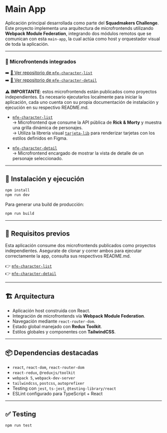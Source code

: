 # Main App

Aplicación principal desarrollada como parte del **Squadmakers Challenge**. Este proyecto implementa una arquitectura de microfrontends utilizando **Webpack Module Federation**, integrando dos módulos remotos que se comunican con esta `main-app`, la cual actúa como host y orquestador visual de toda la aplicación.

---

### 🧩 Microfrontends integrados

➡️ [🔗 Ver repositorio de `mfe-character-list`](https://github.com/tiansanjorge/squadmakers-challenge-mfe-character-list)  
➡️ [🔗 Ver repositorio de `mfe-character-detail`](https://github.com/tiansanjorge/squadmakers-challenge-mfe-character-detail)

⚠️ **IMPORTANTE**: estos microfrontends están publicados como proyectos independientes. Es necesario ejecutarlos localmente para iniciar la aplicación, cada uno cuenta con su propia documentación de instalación y ejecución en su respectivo README.md.

- [`mfe-character-list`](https://github.com/tiansanjorge/squadmakers-challenge-mfe-character-list)  
  → Microfrontend que consume la API pública de **Rick & Morty** y muestra una grilla dinámica de personajes.  
  → Utiliza la librería visual [`tarjeta-lib`](https://github.com/tiansanjorge/squadmakers-challenge-card-component) para renderizar tarjetas con los estilos definidos en Figma.

- [`mfe-character-detail`](https://github.com/tiansanjorge/squadmakers-challenge-mfe-character-detail)  
  → Microfrontend encargado de mostrar la vista de detalle de un personaje seleccionado.

---

## 🚀 Instalación y ejecución

```bash
npm install
npm run dev
```

Para generar una build de producción:

```bash
npm run build
```

---

## 🔗 Requisitos previos

Esta aplicación consume dos microfrontends publicados como proyectos independientes.
Asegurate de clonar y correr ambos para ejecutar correctamente la app, consulta sus respectivos README.md. 

👉 [`mfe-character-list`](https://github.com/tiansanjorge/squadmakers-challenge-mfe-character-list)  
👉 [`mfe-character-detail`](https://github.com/tiansanjorge/squadmakers-challenge-mfe-character-detail)

---

## 🏗️ Arquitectura

- Aplicación host construida con React.
- Integración de microfrontends vía **Webpack Module Federation**.
- Navegación mediante `react-router-dom`.
- Estado global manejado con **Redux Toolkit**.
- Estilos globales y componentes con **TailwindCSS**.

---

## 📦 Dependencias destacadas

- `react`, `react-dom`, `react-router-dom`
- `react-redux`, `@reduxjs/toolkit`
- `webpack 5`, `webpack-dev-server`
- `tailwindcss`, `postcss`, `autoprefixer`
- Testing con `jest`, `ts-jest`, `@testing-library/react`
- ESLint configurado para TypeScript + React

---

## ✅ Testing

```bash
npm run test
```
